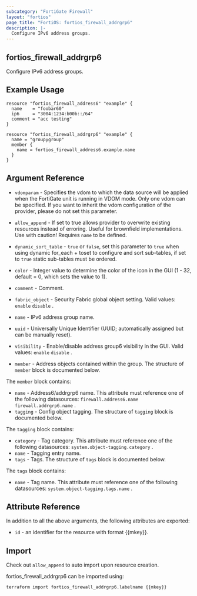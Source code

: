 ```yaml
---
subcategory: "FortiGate Firewall"
layout: "fortios"
page_title: "FortiOS: fortios_firewall_addrgrp6"
description: |-
  Configure IPv6 address groups.
---
```


## fortios_firewall_addrgrp6
Configure IPv6 address groups.

## Example Usage

```hcl
resource "fortios_firewall_address6" "example" {
  name    = "foobar60"
  ip6     = "3004:1234:b00b::/64"
  comment = "acc testing"
}

resource "fortios_firewall_addrgrp6" "example" {
  name = "groupygroup"
  member {
    name = fortios_firewall_address6.example.name
  }
}
```

## Argument Reference
* `vdomparam` - Specifies the vdom to which the data source will be applied when the FortiGate unit is running in VDOM mode. Only one vdom can be specified. If you want to inherit the vdom configuration of the provider, please do not set this parameter.
* `allow_append` - If set to true allows provider to overwrite existing resources instead of erroring. Useful for brownfield implementations. Use with caution! Requires `name` to be defined.
* `dynamic_sort_table` - `true` or `false`, set this parameter to `true` when using dynamic for_each + toset to configure and sort sub-tables, if set to `true` static sub-tables must be ordered.

* `color` - Integer value to determine the color of the icon in the GUI (1 - 32, default = 0, which sets the value to 1).
* `comment` - Comment.
* `fabric_object` - Security Fabric global object setting. Valid values: `enable` `disable` .
* `name` - IPv6 address group name.
* `uuid` - Universally Unique Identifier (UUID; automatically assigned but can be manually reset).
* `visibility` - Enable/disable address group6 visibility in the GUI. Valid values: `enable` `disable` .
* `member` - Address objects contained within the group. The structure of `member` block is documented below.

The `member` block contains:

* `name` - Address6/addrgrp6 name. This attribute must reference one of the following datasources: `firewall.address6.name` `firewall.addrgrp6.name` .
* `tagging` - Config object tagging. The structure of `tagging` block is documented below.

The `tagging` block contains:

* `category` - Tag category. This attribute must reference one of the following datasources: `system.object-tagging.category` .
* `name` - Tagging entry name.
* `tags` - Tags. The structure of `tags` block is documented below.

The `tags` block contains:

* `name` - Tag name. This attribute must reference one of the following datasources: `system.object-tagging.tags.name` .

## Attribute Reference

In addition to all the above arguments, the following attributes are exported:
* `id` - an identifier for the resource with format {{mkey}}.

## Import

Check out `allow_append` to auto import upon resource creation.

fortios_firewall_addrgrp6 can be imported using:
```sh
terraform import fortios_firewall_addrgrp6.labelname {{mkey}}
```
